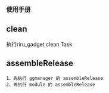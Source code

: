 ### 使用手册

## clean
执行riru_gadget clean Task

## assembleRelease
```
1、先执行 ggmanager 的 assembleRelease 
2、再执行 module 的 assembleRelease
```

